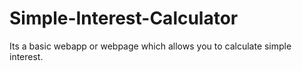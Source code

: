 # Simple-Interest-Calculator
Its a basic webapp or webpage which allows you to calculate simple interest. 

